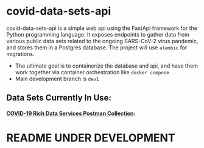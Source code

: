 # covid-data-sets-api
covid-data-sets-api is a simple web api using the FastApi framework for the Python programming language. It exposes endpoints to gather data from various public data sets related to the ongoing SARS-CoV-2 virus pandemic,
and stores them in a Postgres database. The project will use `alembic` for migrations.
- The ultimate goal is to containerize the database and api, and have them work together via container orchestration like `docker compose`
- Main development branch is `dev1`

## Data Sets Currently In Use:

#### [COVID-19 Rich Data Services Postman Collection](https://documenter.getpostman.com/view/2220438/SzYevv9u):

# README UNDER DEVELOPMENT
 

